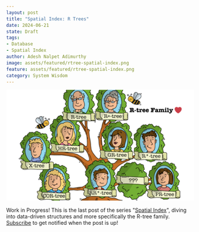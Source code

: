 ```yaml
---
layout: post
title: "Spatial Index: R Trees"
date: 2024-06-21
state: Draft
tags:
- Database
- Spatial Index
author: Adesh Nalpet Adimurthy
image: assets/featured/rtree-spatial-index.png
feature: assets/featured/rtree-spatial-index.png
category: System Wisdom
---
```


<img class="center-image" src="./assets/featured/rtree-spatial-index.png" /> 

<div class="blog-reference green-disclaimer">
<p>Work in Progress! This is the last post of the series "<a href="/tags/#Spatial%20Index">Spatial Index</a>", diving into data-driven structures and more specifically the R-tree family. <a href="https://pyblog.medium.com/subscribe" target="_blank">Subscribe</a> to get notified when the post is up!</p>
</div>
